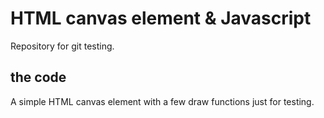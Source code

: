 # HTML canvas element & Javascript
Repository for git testing.
## the code
A simple HTML canvas element with a few draw functions just for testing.
